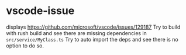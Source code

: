 # vscode-issue
displays https://github.com/microsoft/vscode/issues/129187
Try to build with rush build and see there are missing dependencies in `src/service/MyClass.ts`
Try to auto import the deps and see there is no option to do so.
